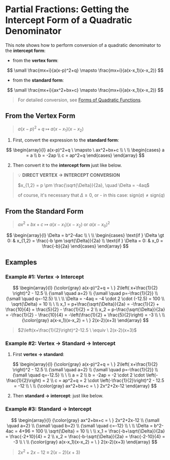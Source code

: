 # Partial Fractions: Getting the Intercept Form of a Quadratic Denominator

This note shows how to perform conversion of a quadratic denominator to the **intercept form**:

- from the **vertex form**:

$$
\small
\frac{mx+i}{a(x-p)^2+q} \mapsto \frac{mx+i}{a(x-x_1)(x-x_2)}
$$

- from the **standard form**:

$$
\small
\frac{mx+i}{ax^2+bx+c} \mapsto \frac{mx+i}{a(x-x_1)(x-x_2)}
$$

> For detailed conversion, see [Forms of Quadratic Functions](https://github.com/damianc/math-notes/blob/master/functions/quadratic/forms.md).

## From the Vertex Form

> $a(x-p)^2+q \ \mapsto \ a(x-x_1)(x-x_2)$

1. First, convert the expression to the **standard form**:

$$
\begin{array}{l}
a(x-p)^2+q \ \mapsto \ ax^2+bx+c
\\
\ 
\\
\begin{cases}
a = a
\\
b = -2ap
\\
c = ap^2+q
\end{cases}
\end{array}
$$

2. Then convert it to the **intercept form** just like below.

> 💡 **DIRECT VERTEX → INTERCEPT CONVERSION**
>
> $x_{1,2} = p \pm \frac{\sqrt{\Delta}}{2a}, \quad \Delta = -4aq$
>
> of course, it's necessary that $\Delta \geq 0$, or - in this case: $\text{sign}(a) \neq \text{sign}(q)$

## From the Standard Form

> $ax^2+bx+c \ \mapsto \ a(x-x_1)(x-x_2)$ or $a(x-x_0)^2$

$$
\begin{array}{l}
\Delta = b^2-4ac
\\
\ 
\\
\begin{cases}
\text{if } \Delta \gt 0: & x_{1,2} = \frac{-b \pm \sqrt{\Delta}}{2a}
\\
\text{if } \Delta = 0: & x_0 = \frac{-b}{2a}
\end{cases}
\end{array}
$$

## Examples

### Example #1: Vertex → Intercept

$$
\begin{array}{l}
{\color{gray} a(x-p)^2+q = \ }
2\left( x+\frac{1}{2} \right)^2 - 12.5
\\
{\small \quad a=2}
\\
{\small \quad p=-\frac{1}{2}}
\\
{\small \quad q=-12.5}
\\
\ 
\\
\Delta = -4aq = -4 \cdot 2 \cdot (-12.5) = 100
\\
\sqrt{\Delta} = 10
\\
\ 
\\
x_1 = p+\frac{\sqrt{\Delta}}{2a} = -\frac{1}{2} + \frac{10}{4} = \frac{5}{2} - \frac{1}{2} = 2
\\
x_2 = p-\frac{\sqrt{\Delta}}{2a} = -\frac{1}{2} - \frac{10}{4} = -\left(\frac{1}{2} + \frac{5}{2}\right) = -3
\\
\ 
\\
{\color{gray} a(x-x_1)(x-x_2) = \ } 2(x-2)(x+3)
\end{array}
$$

> $2\left(x+\frac{1}{2}\right)^2-12.5 \ \equiv \ 2(x-2)(x+3)$

### Example #2: Vertex → Standard → Intercept

1. First **vertex → standard**:

$$
\begin{array}{l}
{\color{gray} a(x-p)^2+q = \ }
2\left( x+\frac{1}{2} \right)^2 - 12.5
\\
{\small \quad a=2}
\\
{\small \quad p=-\frac{1}{2}}
\\
{\small \quad q=-12.5}
\\
\ 
\\
a = 2
\\
b = -2ap = -2 \cdot 2 \cdot \left(-\frac{1}{2}\right) = 2
\\
c = ap^2+q = 2 \cdot \left(-\frac{1}{2}\right)^2 - 12.5 = -12
\\
\ 
\\
{\color{gray} ax^2+bx+c = \ } 2x^2+2x-12
\end{array}
$$

2. Then **standard → intercept**: just like below.

### Example #3: Standard → Intercept

$$
\begin{array}{l}
{\color{gray} ax^2+bx+c = \ }
2x^2+2x-12
\\
{\small \quad a=2}
\\
{\small \quad b=2}
\\
{\small \quad c=-12}
\\
\ 
\\
\Delta = b^2-4ac = 4+96 = 100
\\
\sqrt{\Delta} = 10
\\
\ 
\\
x_1 = \frac{-b+\sqrt{\Delta}}{2a} = \frac{-2+10}{4} = 2
\\
x_2 = \frac{-b-\sqrt{\Delta}}{2a} = \frac{-2-10}{4} = -3
\\
\ 
\\
{\color{gray} a(x-x_1)(x-x_2) = \ } 2(x-2)(x+3)
\end{array}
$$

> $2x^2+2x-12 \ \equiv \ 2(x-2)(x+3)$



